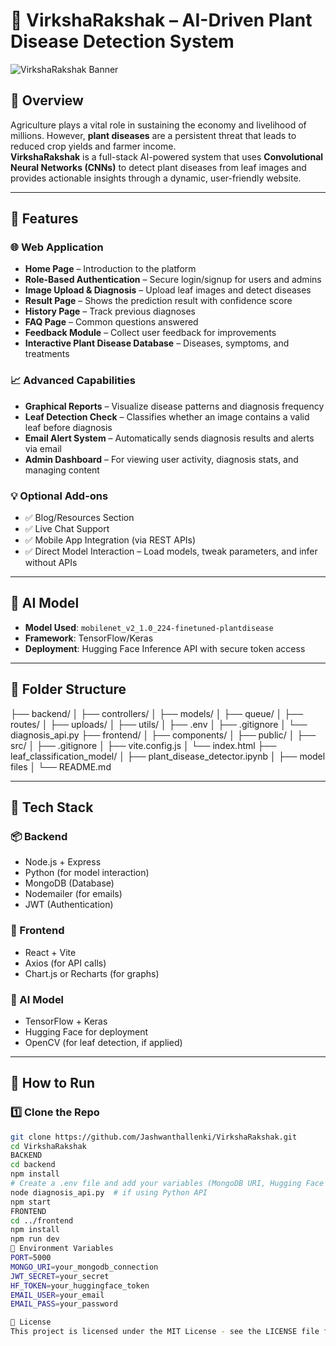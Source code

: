 # 🌿 VirkshaRakshak – AI-Driven Plant Disease Detection System

![VirkshaRakshak Banner](https://your-image-or-logo-url-if-any)

## 📌 Overview

Agriculture plays a vital role in sustaining the economy and livelihood of millions. However, **plant diseases** are a persistent threat that leads to reduced crop yields and farmer income.  
**VirkshaRakshak** is a full-stack AI-powered system that uses **Convolutional Neural Networks (CNNs)** to detect plant diseases from leaf images and provides actionable insights through a dynamic, user-friendly website.

---

## 🚀 Features

### 🌐 Web Application

- **Home Page** – Introduction to the platform
- **Role-Based Authentication** – Secure login/signup for users and admins
- **Image Upload & Diagnosis** – Upload leaf images and detect diseases
- **Result Page** – Shows the prediction result with confidence score
- **History Page** – Track previous diagnoses
- **FAQ Page** – Common questions answered
- **Feedback Module** – Collect user feedback for improvements
- **Interactive Plant Disease Database** – Diseases, symptoms, and treatments

### 📈 Advanced Capabilities

- **Graphical Reports** – Visualize disease patterns and diagnosis frequency
- **Leaf Detection Check** – Classifies whether an image contains a valid leaf before diagnosis
- **Email Alert System** – Automatically sends diagnosis results and alerts via email
- **Admin Dashboard** – For viewing user activity, diagnosis stats, and managing content

### 💡 Optional Add-ons

- ✅ Blog/Resources Section
- ✅ Live Chat Support
- ✅ Mobile App Integration (via REST APIs)
- ✅ Direct Model Interaction – Load models, tweak parameters, and infer without APIs

---

## 🧠 AI Model

- **Model Used**: `mobilenet_v2_1.0_224-finetuned-plantdisease`
- **Framework**: TensorFlow/Keras
- **Deployment**: Hugging Face Inference API with secure token access

---

## 📁 Folder Structure

├── backend/
│ ├── controllers/
│ ├── models/
│ ├── queue/
│ ├── routes/
│ ├── uploads/
│ ├── utils/
│ ├── .env
│ ├── .gitignore
│ └── diagnosis_api.py
├── frontend/
│ ├── components/
│ ├── public/
│ ├── src/
│ ├── .gitignore
│ ├── vite.config.js
│ └── index.html
├── leaf_classification_model/
│ ├── plant_disease_detector.ipynb
│ ├── model files
│ └── README.md


---

## 🔧 Tech Stack

### 📦 Backend
- Node.js + Express
- Python (for model interaction)
- MongoDB (Database)
- Nodemailer (for emails)
- JWT (Authentication)

### 🎨 Frontend
- React + Vite
- Axios (for API calls)
- Chart.js or Recharts (for graphs)

### 🧠 AI Model
- TensorFlow + Keras
- Hugging Face for deployment
- OpenCV (for leaf detection, if applied)

---

## 🧪 How to Run

### 1️⃣ Clone the Repo

```bash
git clone https://github.com/Jashwanthallenki/VirkshaRakshak.git
cd VirkshaRakshak
BACKEND
cd backend
npm install
# Create a .env file and add your variables (MongoDB URI, Hugging Face token, etc.)
node diagnosis_api.py  # if using Python API
npm start
FRONTEND
cd ../frontend
npm install
npm run dev
🔐 Environment Variables
PORT=5000
MONGO_URI=your_mongodb_connection
JWT_SECRET=your_secret
HF_TOKEN=your_huggingface_token
EMAIL_USER=your_email
EMAIL_PASS=your_password

📄 License
This project is licensed under the MIT License - see the LICENSE file for details.
